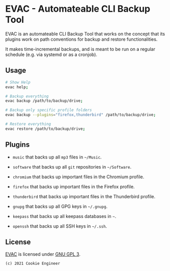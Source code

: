 
# EVAC - Automateable CLI Backup Tool

EVAC is an automateable CLI Backup Tool that works on the concept
that its plugins work on path conventions for backup and restore
functionalities.

It makes time-incremental backups, and is meant to be run on a
regular schedule (e.g. via systemd or as a cronjob).


## Usage

```bash
# Show Help
evac help;

# Backup everything
evac backup /path/to/backup/drive;

# Backup only specific profile folders
evac backup --plugins="firefox,thunderbird" /path/to/backup/drive;

# Restore everything
evac restore /path/to/backup/drive;
```


## Plugins

- `music` that backs up all `mp3` files in `~/Music`.
- `software` that backs up all `git` repositories in `~/Software`.

- `chromium` that backs up important files in the Chromium profile.
- `firefox` that backs up important files in the Firefox profile.
- `thunderbird` that backs up important files in the Thunderbird profile.

- `gnupg` that backs up all GPG keys in `~/.gnupg`.
- `keepass` that backs up all keepass databases in `~`.
- `openssh` that backs up all SSH keys in `~/.ssh`.

## License

[EVAC](/evac) is licensed under [GNU GPL 3](./LICENSE_GPL3.txt).

`(c) 2021 Cookie Engineer`

